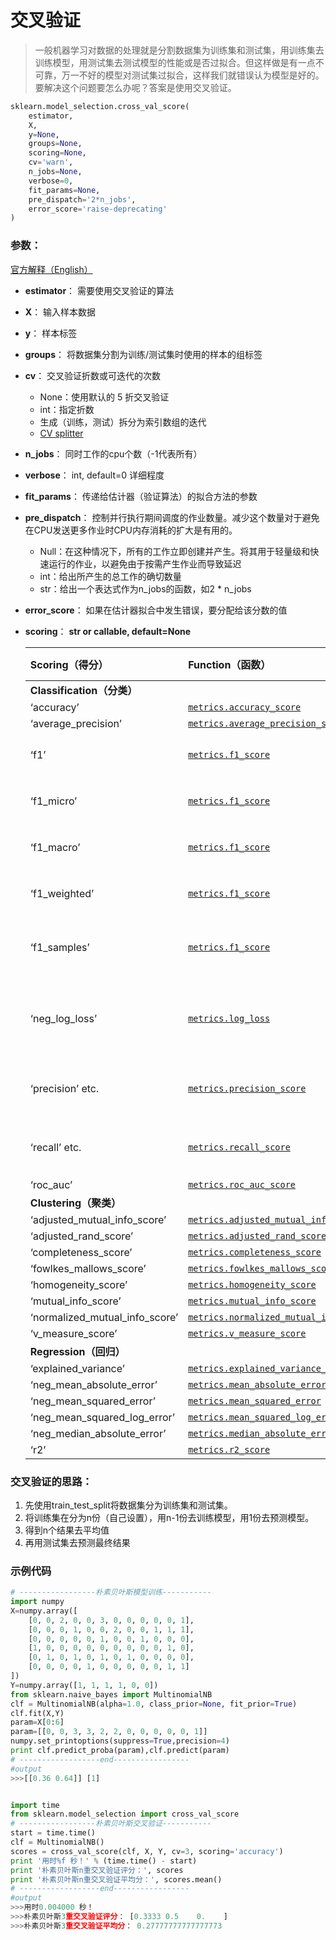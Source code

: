 # 交叉验证

> 一般机器学习对数据的处理就是分割数据集为训练集和测试集，用训练集去训练模型，用测试集去测试模型的性能或是否过拟合。但这样做是有一点不可靠，万一不好的模型对测试集过拟合，这样我们就错误认为模型是好的。要解决这个问题要怎么办呢？答案是使用交叉验证。



```python
sklearn.model_selection.cross_val_score(
    estimator, 
    X, 
    y=None, 
    groups=None, 
    scoring=None, 
    cv='warn', 
    n_jobs=None, 
    verbose=0, 
    fit_params=None, 
    pre_dispatch='2*n_jobs',
    error_score='raise-deprecating'
)
```



### 参数：

[官方解释（English）](https://scikit-learn.org/stable/modules/generated/sklearn.model_selection.cross_val_score.html#sklearn.model_selection.cross_val_score)

- **estimator**： 需要使用交叉验证的算法
- **X**： 输入样本数据
- **y**： 样本标签
- **groups**： 将数据集分割为训练/测试集时使用的样本的组标签
- **cv**： 交叉验证折数或可迭代的次数
  - None：使用默认的 5 折交叉验证
  - int：指定折数
  - 生成（训练，测试）拆分为索引数组的迭代
  - [CV splitter](https://scikit-learn.org/stable/glossary.html#term-CV-splitter)
- **n_jobs**： 同时工作的cpu个数（-1代表所有）
- **verbose**： int, default=0 详细程度
- **fit_params**： 传递给估计器（验证算法）的拟合方法的参数
- **pre_dispatch**： 控制并行执行期间调度的作业数量。减少这个数量对于避免在CPU发送更多作业时CPU内存消耗的扩大是有用的。
  - Null：在这种情况下，所有的工作立即创建并产生。将其用于轻量级和快速运行的作业，以避免由于按需产生作业而导致延迟
  - int：给出所产生的总工作的确切数量
  - str：给出一个表达式作为n_jobs的函数，如2 * n_jobs
- **error_score**： 如果在估计器拟合中发生错误，要分配给该分数的值

- **scoring**： **str or callable, default=None**

  | Scoring（得分）                | Function（函数）                                             | Comment（注解）                                              |
  | :----------------------------- | :----------------------------------------------------------- | :----------------------------------------------------------- |
  | **Classification（分类）**     |                                                              |                                                              |
  | ‘accuracy’                     | [`metrics.accuracy_score`](http://sklearn.apachecn.org/cn/stable/modules/generated/sklearn.metrics.accuracy_score.html#sklearn.metrics.accuracy_score) |                                                              |
  | ‘average_precision’            | [`metrics.average_precision_score`](http://sklearn.apachecn.org/cn/stable/modules/generated/sklearn.metrics.average_precision_score.html#sklearn.metrics.average_precision_score) |                                                              |
  | ‘f1’                           | [`metrics.f1_score`](http://sklearn.apachecn.org/cn/stable/modules/generated/sklearn.metrics.f1_score.html#sklearn.metrics.f1_score) | for binary targets（用于二进制目标）                         |
  | ‘f1_micro’                     | [`metrics.f1_score`](http://sklearn.apachecn.org/cn/stable/modules/generated/sklearn.metrics.f1_score.html#sklearn.metrics.f1_score) | micro-averaged（微平均）                                     |
  | ‘f1_macro’                     | [`metrics.f1_score`](http://sklearn.apachecn.org/cn/stable/modules/generated/sklearn.metrics.f1_score.html#sklearn.metrics.f1_score) | macro-averaged（微平均）                                     |
  | ‘f1_weighted’                  | [`metrics.f1_score`](http://sklearn.apachecn.org/cn/stable/modules/generated/sklearn.metrics.f1_score.html#sklearn.metrics.f1_score) | weighted average（加权平均）                                 |
  | ‘f1_samples’                   | [`metrics.f1_score`](http://sklearn.apachecn.org/cn/stable/modules/generated/sklearn.metrics.f1_score.html#sklearn.metrics.f1_score) | by multilabel sample（通过 multilabel 样本）                 |
  | ‘neg_log_loss’                 | [`metrics.log_loss`](http://sklearn.apachecn.org/cn/stable/modules/generated/sklearn.metrics.log_loss.html#sklearn.metrics.log_loss) | requires `predict_proba` support（需要 `predict_proba` 支持） |
  | ‘precision’ etc.               | [`metrics.precision_score`](http://sklearn.apachecn.org/cn/stable/modules/generated/sklearn.metrics.precision_score.html#sklearn.metrics.precision_score) | suffixes apply as with ‘f1’（后缀适用于 ‘f1’）               |
  | ‘recall’ etc.                  | [`metrics.recall_score`](http://sklearn.apachecn.org/cn/stable/modules/generated/sklearn.metrics.recall_score.html#sklearn.metrics.recall_score) | suffixes apply as with ‘f1’（后缀适用于 ‘f1’）               |
  | ‘roc_auc’                      | [`metrics.roc_auc_score`](http://sklearn.apachecn.org/cn/stable/modules/generated/sklearn.metrics.roc_auc_score.html#sklearn.metrics.roc_auc_score) |                                                              |
  | **Clustering（聚类）**         |                                                              |                                                              |
  | ‘adjusted_mutual_info_score’   | [`metrics.adjusted_mutual_info_score`](http://sklearn.apachecn.org/cn/stable/modules/generated/sklearn.metrics.adjusted_mutual_info_score.html#sklearn.metrics.adjusted_mutual_info_score) |                                                              |
  | ‘adjusted_rand_score’          | [`metrics.adjusted_rand_score`](http://sklearn.apachecn.org/cn/stable/modules/generated/sklearn.metrics.adjusted_rand_score.html#sklearn.metrics.adjusted_rand_score) |                                                              |
  | ‘completeness_score’           | [`metrics.completeness_score`](http://sklearn.apachecn.org/cn/stable/modules/generated/sklearn.metrics.completeness_score.html#sklearn.metrics.completeness_score) |                                                              |
  | ‘fowlkes_mallows_score’        | [`metrics.fowlkes_mallows_score`](http://sklearn.apachecn.org/cn/stable/modules/generated/sklearn.metrics.fowlkes_mallows_score.html#sklearn.metrics.fowlkes_mallows_score) |                                                              |
  | ‘homogeneity_score’            | [`metrics.homogeneity_score`](http://sklearn.apachecn.org/cn/stable/modules/generated/sklearn.metrics.homogeneity_score.html#sklearn.metrics.homogeneity_score) |                                                              |
  | ‘mutual_info_score’            | [`metrics.mutual_info_score`](http://sklearn.apachecn.org/cn/stable/modules/generated/sklearn.metrics.mutual_info_score.html#sklearn.metrics.mutual_info_score) |                                                              |
  | ‘normalized_mutual_info_score’ | [`metrics.normalized_mutual_info_score`](http://sklearn.apachecn.org/cn/stable/modules/generated/sklearn.metrics.normalized_mutual_info_score.html#sklearn.metrics.normalized_mutual_info_score) |                                                              |
  | ‘v_measure_score’              | [`metrics.v_measure_score`](http://sklearn.apachecn.org/cn/stable/modules/generated/sklearn.metrics.v_measure_score.html#sklearn.metrics.v_measure_score) |                                                              |
  | **Regression（回归）**         |                                                              |                                                              |
  | ‘explained_variance’           | [`metrics.explained_variance_score`](http://sklearn.apachecn.org/cn/stable/modules/generated/sklearn.metrics.explained_variance_score.html#sklearn.metrics.explained_variance_score) |                                                              |
  | ‘neg_mean_absolute_error’      | [`metrics.mean_absolute_error`](http://sklearn.apachecn.org/cn/stable/modules/generated/sklearn.metrics.mean_absolute_error.html#sklearn.metrics.mean_absolute_error) |                                                              |
  | ‘neg_mean_squared_error’       | [`metrics.mean_squared_error`](http://sklearn.apachecn.org/cn/stable/modules/generated/sklearn.metrics.mean_squared_error.html#sklearn.metrics.mean_squared_error) |                                                              |
  | ‘neg_mean_squared_log_error’   | [`metrics.mean_squared_log_error`](http://sklearn.apachecn.org/cn/stable/modules/generated/sklearn.metrics.mean_squared_log_error.html#sklearn.metrics.mean_squared_log_error) |                                                              |
  | ‘neg_median_absolute_error’    | [`metrics.median_absolute_error`](http://sklearn.apachecn.org/cn/stable/modules/generated/sklearn.metrics.median_absolute_error.html#sklearn.metrics.median_absolute_error) |                                                              |
  | ‘r2’                           | [`metrics.r2_score`](http://sklearn.apachecn.org/cn/stable/modules/generated/sklearn.metrics.r2_score.html#sklearn.metrics.r2_score) |                                                              |






### 交叉验证的思路：

1. 先使用train_test_split将数据集分为训练集和测试集。
2. 将训练集在分为n份（自己设置），用n-1份去训练模型，用1份去预测模型。
3. 得到n个结果去平均值
4. 再用测试集去预测最终结果





### 示例代码

```python
# -----------------朴素贝叶斯模型训练-----------
import numpy
X=numpy.array([
    [0, 0, 2, 0, 0, 3, 0, 0, 0, 0, 0, 1],
    [0, 0, 0, 1, 0, 0, 2, 0, 0, 1, 1, 1],
    [0, 0, 0, 0, 0, 1, 0, 0, 1, 0, 0, 0],
    [1, 0, 0, 0, 0, 0, 0, 0, 0, 0, 1, 0],
    [0, 1, 0, 1, 0, 1, 0, 1, 0, 0, 0, 0],
    [0, 0, 0, 0, 1, 0, 0, 0, 0, 0, 1, 1]
])
Y=numpy.array([1, 1, 1, 1, 0, 0])
from sklearn.naive_bayes import MultinomialNB
clf = MultinomialNB(alpha=1.0, class_prior=None, fit_prior=True)
clf.fit(X,Y)
param=X[0:6]
param=[[0, 0, 3, 3, 2, 2, 0, 0, 0, 0, 0, 1]]
numpy.set_printoptions(suppress=True,precision=4)
print clf.predict_proba(param),clf.predict(param)
# ------------------end-----------------
#output
>>>[[0.36 0.64]] [1]


import time
from sklearn.model_selection import cross_val_score
# -----------------朴素贝叶斯交叉验证-----------
start = time.time()
clf = MultinomialNB()
scores = cross_val_score(clf, X, Y, cv=3, scoring='accuracy')
print '用时%f 秒！' % (time.time() - start)
print '朴素贝叶斯n重交叉验证评分：', scores
print '朴素贝叶斯n重交叉验证平均分：', scores.mean()
# ------------------end-----------------
#output
>>>用时0.004000 秒！
>>>朴素贝叶斯3重交叉验证评分： [0.3333 0.5    0.    ]
>>>朴素贝叶斯3重交叉验证平均分： 0.27777777777777773
```

